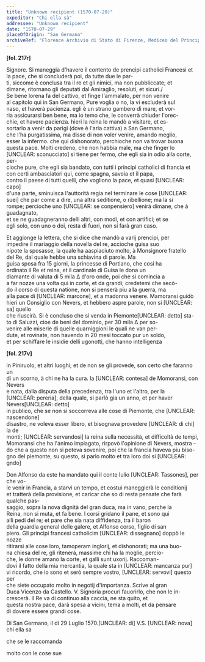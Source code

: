 ```yaml
---
title: "Unknown recipient (1570-07-29)"
expeditor: "Chi ella sà"
addressee: "Unknown recipient"
date: "1570-07-29"
placeOfOrigin: "San Germano"
archiveRef: "Florence Archivio di Stato di Firenze, Mediceo del Principato, 551, fols. -"
---
```



**[fol. 217r]**

  
Signore. Si maneggia d'havere il contento de prencipi catholici Francesi et la pace, che si concluderà poi, da tutte due le par-  
ti, siccome è conclusa tra il re et gli nimici, ma non pubbliccate; et   
dimane, ritornano gli deputati dal Amiraglio, resoluti, et sicuri./   
Se bene lorena fa del cattivo, et finge l'ammalato, per non venire   
al capitolo qui in San Germano, Pure voglia o no, la vi escluderà sul   
naso, et haverà pacienza. egli è un strano gambero di mare, et vor-  
ria assicurarsi ben bene, ma io temo che, le converrà  chiuder l'orec-  
chie, et havere pacienza. hieri la reina lo mandò a visitare, et es-  
sortarlo a venir da parigi (dove è l'aria cattiva) a San Germano,   
che l'ha purgatissima, ma disse di non voler venire, amando meglio,   
esser la infermo. che qui dishonorato, perchioche non va trovar buona   
questa pace. Molti credeno, che non habbia male, ma che finger lo   
[UNCLEAR: sconucciato] si tiene per fermo, che egli sia in odio alla corte, per-  
cioche pure, che egli sia bandato, con tutti i principi catholici di francia et con certi ambasciatori qui, come spagna, savoia et il papa,   
contro il paese di tutti quelli, che vogliono la pace, et quasi [UNCLEAR: capo]  
d'una parte, sminuisca l'auttorità regia nel terminare le cose [UNCLEAR: suei] che par come a dire, una altra seditione, o ribellione; ma la si   
rompe; percioche uno [UNCLEAR: se conpensiero] venirà dimane, che à guadagnato,   
et se ne guadagneranno  delli altri, con modi, et con artifici; et se   
egli solo, con uno o doi, resta di fuori, non si farà gran caso.

  
Et aggionge la lettera, che si dice che mandò a varij prencipi, per   
impedire il mariaggio della novella del re, accioche guisa suo   
nipote la sposasse, la quale ha aaspiaciuto molto, à Monsignore fratello   
del Re, dal quale hebbe una schiavina di parole. Ma   
guisa sposa fra 15 giorni, la princesse di Portiano, che cosi ha   
ordinato il Re et reina, et il cardinale di Guisa le dona un   
diamante di valuta di 5 mila Δ d'oro onde, poi che si comincia a   
a far nozze una volta qui in corte, et da grandi; credetemi che secō-  
do il corso di questa natione, non si penserà piu alla guerra, ma   
alla pace di [UNCLEAR: marcone], et a madonna venere. Mamoransi guidò   
hieri un Consiglio con Nevers, et hebbero aspre parole, non si [UNCLEAR: sa] quello   
che riuscirà. Si è concluso che si venda in Piemonte[UNCLEAR: detto] sta-  
to di Saluzzi, cioe de beni del dominio, per 30 mila Δ per so-  
venire alle miserie di quelle quarniggioni le quali ne van per-  
dute, et rovinate, non havendo in 20 mesi toccato pur un soldo,   
et per schiffare le insidie delli ugonotti, che hanno  intelligenza


**[fol. 217v]**

  
in Piniruolo, et altri luoghi; et de non se gli provede, son certo che faranno un   
di un scorno, à chi ne ha la cura. la [UNCLEAR: contesa] de Momoransi, con Nevers  
e nata, dalla disputa della precedenza, tra l'uno et l'altro, per la   
[UNCLEAR: pereria], della quale, si parlò gia un anno, et per haver Nevers[UNCLEAR: detto]  
in publico, che se non si soccorreva alle cose di Piemonte, che [UNCLEAR: nascendone]  
disastro, ne voleva esser libero, et bisognava provedere [UNCLEAR: di chi] la de   
monti; [UNCLEAR: servandosi] la reina sulla necessità, et difficoltà de tempi, Momoransi che ha l'animo impiagato, rirpovò l'opinione di Nevers, mostra -  
do che a questo non si poteva sovenire, poi che la francia haveva piu biso-  
gno del piemonte, su questo, si parlo molto et tra loro doi si [UNCLEAR: gndo]

  
Don Alfonso da este ha mandato qui il conte Iulio [UNCLEAR: Tassones], per che vo-  
le venir in Francia, a starvi un tempo, et costui maneggierà le conditionij   
et tratterà della provisione, et caricar che so di resta pensate che farà qualche pas-  
saggio, sopra la nova dignità del gran duca, ma in vano, perche la   
Reina, non si muta, et fa bene. I corsi gridano il pane, et sono qui   
alli pedi del re; et pare che sia nata diffidenza, tra il baron   
della guardia general delle galere, et Alfonso corso, figlio di san   
piero. Gli principi francesi catholicim [UNCLEAR: dissegnano] doppò le nozze   
ritirarsi alle cose loro, tamoperam inglorij, et dishonorati; ma una buo-  
na chiesa del re, gli ritenerà, massime chi ha la moglie, percio-  
che, le donne amano la corte, et galli sunt uxorij. Raccoman-  
dovi il fatto della mia mercantia, la quale sta in [UNCLEAR: mancanza pur]  
vi ricordo, che io sono et serò sempre vostro, [UNCLEAR: servovi] questo per   
che siete occupato molto in negotij d'importanza. Scrive al gran   
Duca Vicenzo da Castello. V. Signoria procuri fauorirlo, che non  le in-  
crescerà. Il Re va di continuo alla caccia, ne sta quito, et   
questa nostra  pace, darà spesa a vicini, tema a molti, et da pensare   
di dovere essere grandi  cose.

Di San Germano, il di 29 Luglio 1570.[UNCLEAR: di] V.S. [UNCLEAR: nova]  
chi ella sa
            
che se le raccomanda
            
molto con le cose sue
        

